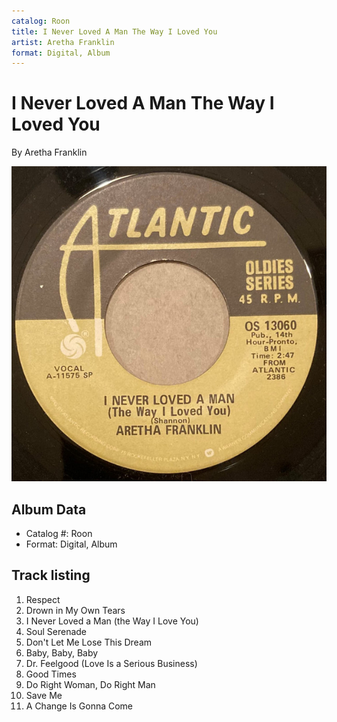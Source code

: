 ```yaml
---
catalog: Roon
title: I Never Loved A Man The Way I Loved You
artist: Aretha Franklin
format: Digital, Album
---
```


# I Never Loved A Man The Way I Loved You

By Aretha Franklin

![](../../assets/albumcovers/Aretha_Franklin-I_Never_Loved_A_Man_The_Way_I_Loved_You.png)

## Album Data

- Catalog #: Roon
- Format: Digital, Album


## Track listing


1. Respect
2. Drown in My Own Tears
3. I Never Loved a Man (the Way I Love You)
4. Soul Serenade
5. Don't Let Me Lose This Dream
6. Baby, Baby, Baby
7. Dr. Feelgood (Love Is a Serious Business)
8. Good Times
9. Do Right Woman, Do Right Man
10. Save Me
11. A Change Is Gonna Come


